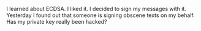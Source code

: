 I learned about ECDSA. I liked it. I decided to sign my messages with it. Yesterday I found out that someone is signing obscene texts on my behalf. Has my private key really been hacked?

